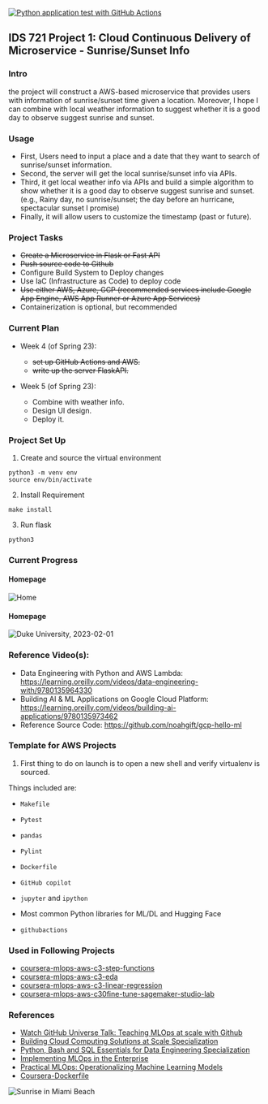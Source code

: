 <!-- [![CI](https://github.com/nogibjj/aws-template/actions/workflows/cicd.yml/badge.svg?branch=main)](https://github.com/nogibjj/aws-template/actions/workflows/cicd.yml)
[![Codespaces Prebuilds](https://github.com/nogibjj/aws-template/actions/workflows/codespaces/create_codespaces_prebuilds/badge.svg?branch=main)](https://github.com/nogibjj/aws-template/actions/workflows/codespaces/create_codespaces_prebuilds) -->



[![Python application test with GitHub Actions](https://github.com/nogibjj/project-1-sunset/actions/workflows/main.yml/badge.svg)](https://github.com/nogibjj/project-1-sunset/actions/workflows/main.yml)
## IDS 721 Project 1: Cloud Continuous Delivery of Microservice - Sunrise/Sunset Info

### Intro 

the project will construct a AWS-based microservice that provides users with information of sunrise/sunset time given a location. Moreover, I hope I can combine with local weather information to suggest whether it is a good day to observe suggest sunrise and sunset. 


### Usage
* First, Users need to input a place and a date that they want to search of sunrise/sunset information.
* Second, the server will get the local sunrise/sunset info via APIs.
* Third, it get local weather info via APIs and build a simple algorithm to show whether it is a good day to observe suggest sunrise and sunset. (e.g., Rainy day, no sunrise/sunset; the day before an hurricane, spectacular sunset I promise)
* Finally, it will allow users to customize the timestamp (past or future).

### Project Tasks
* ~~Create a Microservice in Flask or Fast API~~
* ~~Push source code to Github~~
* Configure Build System to Deploy changes
* Use IaC (Infrastructure as Code) to deploy code
* ~~Use either AWS, Azure, GCP (recommended services include Google App Engine, AWS App Runner or Azure App Services)~~
* Containerization is optional, but recommended

### Current Plan
* Week 4 (of Spring 23): 
  * ~~set up GitHub Actions and AWS.~~
  * ~~write up the server FlaskAPI.~~
  
* Week 5 (of Spring 23): 
  * Combine with weather info.
  * Design UI design.
  * Deploy it.

### Project Set Up
1. Create and source the virtual environment
```
python3 -m venv env
source env/bin/activate
```
2. Install Requirement
```
make install
```
3. Run flask
```
python3 
```
### Current Progress
#### Homepage
![Home](https://user-images.githubusercontent.com/68854273/215937259-87aa0834-f556-4336-8bb9-97afaa06730f.png) 

#### Homepage
![Duke University, 2023-02-01](https://user-images.githubusercontent.com/68854273/215937898-404b07b7-5e47-40fe-bc8b-83a61d226579.png) 


### Reference Video(s):

* Data Engineering with Python and AWS Lambda: https://learning.oreilly.com/videos/data-engineering-with/9780135964330
* Building AI & ML Applications on Google Cloud Platform: https://learning.oreilly.com/videos/building-ai-applications/9780135973462
* Reference Source Code: https://github.com/noahgift/gcp-hello-ml

### Template for AWS Projects

1. First thing to do on launch is to open a new shell and verify virtualenv is sourced.

Things included are:

* `Makefile`

* `Pytest`

* `pandas`

* `Pylint`

* `Dockerfile`

* `GitHub copilot`

* `jupyter` and `ipython` 

* Most common Python libraries for ML/DL and Hugging Face

* `githubactions` 

### Used in Following Projects

* [coursera-mlops-aws-c3-step-functions](https://github.com/nogibjj/coursera-mlops-aws-c3-step-functions)
* [coursera-mlops-aws-c3-eda](https://github.com/nogibjj/coursera-mlops-aws-c3-eda)
* [coursera-mlops-aws-c3-linear-regression](https://github.com/nogibjj/coursera-mlops-aws-c3-linear-regression)
* [coursera-mlops-aws-c30fine-tune-sagemaker-studio-lab](https://github.com/nogibjj/coursera-mlops-aws-c30fine-tune-sagemaker-studio-lab)

### References

* [Watch GitHub Universe Talk:  Teaching MLOps at scale with Github](https://watch.githubuniverse.com/on-demand/ec17cbb3-0a89-4764-90a5-9debb58515f8)
* [Building Cloud Computing Solutions at Scale Specialization](https://www.coursera.org/specializations/building-cloud-computing-solutions-at-scale)
* [Python, Bash and SQL Essentials for Data Engineering Specialization](https://www.coursera.org/learn/web-app-command-line-tools-for-data-engineering-duke)
* [Implementing MLOps in the Enterprise](https://learning.oreilly.com/library/view/implementing-mlops-in/9781098136574/)
* [Practical MLOps: Operationalizing Machine Learning Models](https://www.amazon.com/Practical-MLOps-Operationalizing-Machine-Learning/dp/1098103017)
* [Coursera-Dockerfile](https://gist.github.com/noahgift/82a34d56f0a8f347865baaa685d5e98d)

![Sunrise in Miami Beach](https://user-images.githubusercontent.com/68854273/211383609-a64c45a9-d359-4edf-9b2f-3733a3bf2e40.png)
